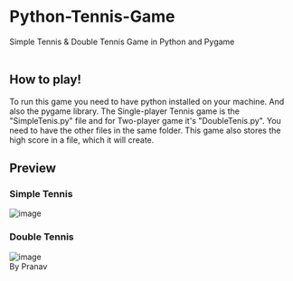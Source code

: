 # Python-Tennis-Game
Simple Tennis &amp; Double Tennis Game in Python and Pygame<br>
<br>
## How to play!
To run this game you need to have python installed on your machine. And also the pygame library. The Single-player Tennis game is the "SimpleTenis.py" file and for Two-player game it's "DoubleTenis.py". You need to have the other files in the same folder. This game also stores the high score in a file, which it will create.<br>
## Preview
### Simple Tennis
![image](https://user-images.githubusercontent.com/102380257/160243386-0f4d6ea8-b2dc-4c01-8360-c788227fd264.png)
### Double Tennis
![image](https://user-images.githubusercontent.com/102380257/160243409-b2572aa4-cc6d-4bf0-8694-007ce6940f5f.png)
<br>
By Pranav
